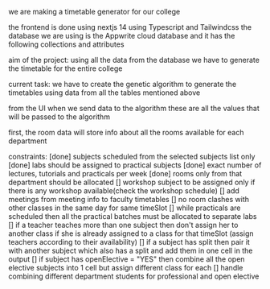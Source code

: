 we are making a timetable generator for our college

the frontend is done using nextjs 14 using Typescript and Tailwindcss
the database we are using is the Appwrite cloud database and it has the following collections and attributes


aim of the project: using all the data from the database we have to generate the timetable for the entire college

current task: we have to create the genetic algorithm to generate the timetables using data from all the tables mentioned above 

from the UI when we send data to the algorithm these are all the values that will be passed to the algorithm

first, the room data will store info about all the rooms available for each department 


constraints:
[done] subjects scheduled from the selected subjects list only
[done] labs should be assigned to practical subjects
[done] exact number of lectures, tutorials and  practicals per week
[done] rooms only from that department should be allocated
[] workshop subject to be assigned only if there is any workshop available(check the workshop schedule)
[] add meetings from meeting info to faculty timetables 
[] no room clashes with other classes in the same day for same timeSlot
[] while practicals are scheduled then all the practical batches must be allocated to separate labs
[] if a teacher teaches  more than one subject then don't assign her to another class if she is already assigned to a class for that timeSlot (assign teachers according to their availability)
[] if a subject has split then pair it with another subject which also has a split and add them in one cell in the output
[] if subject has openElective = "YES" then combine all the open elective subjects into 1 cell but assign different class for each
[] handle combining different department students for professional and open elective
